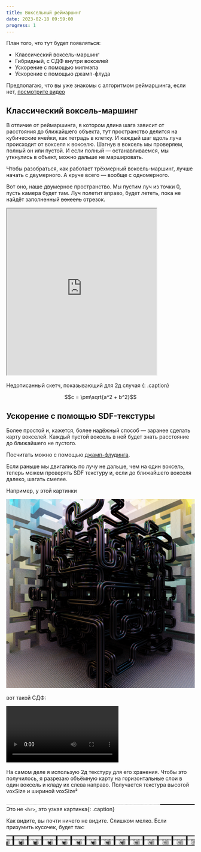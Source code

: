 ```yaml
---
title: Воксельный реймаршинг
date: 2023-02-18 09:59:00
progress: 1
---
```



План того, что тут будет появляться:

- Классический воксель-маршинг
- Гибридный, с СДФ внутри вокселей
- Ускорение с помощью мипмэпа
- Ускорение с помощью джамп-флуда

Предполагаю, что вы уже знакомы с алгоритмом реймаршинга, если нет, [посмотрите видео](https://www.youtube.com/watch?v=PGtv-dBi2wE)

## Классический воксель-маршинг

В отличие от реймаршинга, в котором длина шага зависит от расстояния до ближайшего объекта, тут пространство делится на кубические ячейки, как тетрадь в клетку. И каждый шаг вдоль луча происходит от вокселя к вокселю. Шагнув в воксель мы проверяем, полный он или пустой. И если полный — останавливаемся, мы уткнулись в объект, можно дальше не маршировать.

Чтобы разобраться, как работает трёхмерный воксель-маршинг, лучше начать с двумерного. А круче всего — вообще с одномерного.

Вот оно, наше двумерное пространство. Мы пустим луч из точки 0, пусть камера будет там. Луч полетит вправо, будет лететь, пока не найдёт заполненный ~~воксель~~ отрезок.


<iframe src="https://editor.p5js.org/illus0r/full/_Ln1BsDwd" width=400 height=444></iframe>

Недописанный скетч, показывающий для 2д случая {: .caption}

```math
c = \pm\sqrt{a^2 + b^2}
```


## Ускорение с помощью SDF-текстуры

Более простой и, кажется, более надёжный способ — заранее сделать карту вокселей. Каждый пустой воксель в ней будет знать расстояние до ближайшего не пустого.

Посчитать можно с помощью [джамп-флудинга](https://t.me/ivandianov/487).

Если раньше мы двигались по лучу не дальше, чем на один воксель, теперь можем проверять SDF текстуру и, если до ближайшего вокселя далеко, шагать смелее.

Например, у этой картинки

![](/assets/media/2023-02-23-20-25-01.png)

вот такой СДФ:

<video controls><source src="/assets/media/voxel-marching-sdf.mp4" type="video/mp4"></video>

На самом деле я использую 2д текстуру для его хранения. Чтобы это получилось, я разрезаю объёмную карту на горизонтальные слои в один воксель и кладу их слева направо. Получается текстура высотой voxSize и шириной voxSize²

![](/assets/media/2023-02-23-21-02-58.png)
Это не `<hr>`, это узкая картинка{: .caption}

Как видите, вы почти ничего не видите. Слишком мелко. Если призумить кусочек, будет так:

![](/assets/media/2023-02-23-21-04-28.png)
